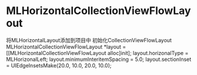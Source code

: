 # MLHorizontalCollectionViewFlowLayout
将MLHorizontalLayout添加到项目中
初始化CollectionViewFlowLayout
MLHorizontalCollectionViewFlowLayout *layout = [[MLHorizontalCollectionViewFlowLayout alloc]init];
layout.horizonalType = MLHorizonalLeft;
layout.minimumInteritemSpacing = 5.0;
layout.sectionInset = UIEdgeInsetsMake(20.0, 10.0, 20.0, 10.0);
